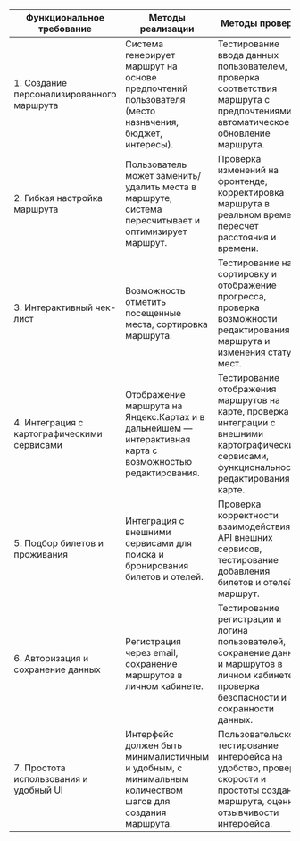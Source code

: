 | Функциональное требование                          | Методы реализации                                                                 | Методы проверки                                                                 |
|----------------------------------------------------|-----------------------------------------------------------------------------------|---------------------------------------------------------------------------------|
| 1. Создание персонализированного маршрута          | Система генерирует маршрут на основе предпочтений пользователя (место назначения, бюджет, интересы). | Тестирование ввода данных пользователем, проверка соответствия маршрута с предпочтениями, автоматическое обновление маршрута. |
| 2. Гибкая настройка маршрута                       | Пользователь может заменить/удалить места в маршруте, система пересчитывает и оптимизирует маршрут. | Проверка изменений на фронтенде, корректировка маршрута в реальном времени, пересчет расстояния и времени. |
| 3. Интерактивный чек-лист                          | Возможность отметить посещенные места, сортировка маршрута.                       | Тестирование на сортировку и отображение прогресса, проверка возможности редактирования маршрута и изменения статуса мест. |
| 4. Интеграция с картографическими сервисами        | Отображение маршрута на Яндекс.Картах и в дальнейшем — интерактивная карта с возможностью редактирования. | Тестирование отображения маршрутов на карте, проверка интеграции с внешними картографическими сервисами, функциональность редактирования на карте. |
| 5. Подбор билетов и проживания                     | Интеграция с внешними сервисами для поиска и бронирования билетов и отелей.      | Проверка корректности взаимодействия с API внешних сервисов, тестирование добавления билетов и отелей в маршрут. |
| 6. Авторизация и сохранение данных                 | Регистрация через email, сохранение маршрутов в личном кабинете.                  | Тестирование регистрации и логина пользователей, сохранение данных и маршрутов в личном кабинете, проверка безопасности и сохранности данных. |
| 7. Простота использования и удобный UI             | Интерфейс должен быть минималистичным и удобным, с минимальным количеством шагов для создания маршрута. | Пользовательское тестирование интерфейса на удобство, проверка скорости и простоты создания маршрута, оценка отзывчивости интерфейса. |
